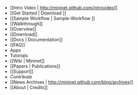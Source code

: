 * [[Intro Video | http://mininet.github.com/introvideo]]
* [[Get Started | Download ]]
* [[Sample Workflow | Sample-Workflow ]]
* [[Walkthrough]]
* [[Overview]]
* [[Download]]
* [[Docs | Documentation]]
* [[FAQ]]
* Apps
* Tutorials
* [[Wiki | Mininet]]
* [[Papers | Publications]]
* [[Support]]
* Contribute
* [[News Archives | http://mininet.github.com/blog/archives]]
* [[About | Credits]]
